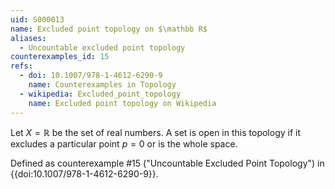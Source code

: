 ```yaml
---
uid: S000013
name: Excluded point topology on $\mathbb R$
aliases:
  - Uncountable excluded point topology
counterexamples_id: 15
refs:
  - doi: 10.1007/978-1-4612-6290-9 
    name: Counterexamples in Topology
  - wikipedia: Excluded_point_topology
    name: Excluded point topology on Wikipedia
---
```


Let $X=\mathbb R$ be the set of real numbers.  A set is open in this
topology if it excludes a particular point $p=0$ or is the whole space.

Defined as counterexample #15 ("Uncountable Excluded Point Topology")
in {{doi:10.1007/978-1-4612-6290-9}}.
